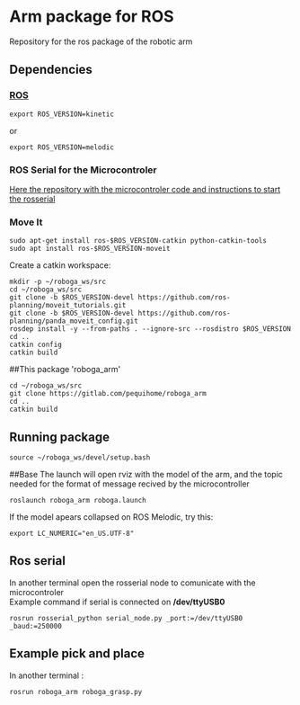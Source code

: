 # Arm package for ROS

Repository for the ros package of the robotic arm

## Dependencies

### [ROS](http://wiki.ros.org/ROS/Installation)

```shell
export ROS_VERSION=kinetic
```
or
```shell
export ROS_VERSION=melodic
```

### ROS Serial for the Microcontroler

[Here the repository with the microcontroler code and instructions to start the rosserial](https://gitlab.com/pequihome/arm-micro)


### Move It
```shell
sudo apt-get install ros-$ROS_VERSION-catkin python-catkin-tools
sudo apt install ros-$ROS_VERSION-moveit
```
Create a catkin workspace:
```shell
mkdir -p ~/roboga_ws/src
cd ~/roboga_ws/src
git clone -b $ROS_VERSION-devel https://github.com/ros-planning/moveit_tutorials.git
git clone -b $ROS_VERSION-devel https://github.com/ros-planning/panda_moveit_config.git
rosdep install -y --from-paths . --ignore-src --rosdistro $ROS_VERSION
cd ..
catkin config
catkin build
```

##This package 'roboga_arm'
```shell
cd ~/roboga_ws/src
git clone https://gitlab.com/pequihome/roboga_arm
cd ..
catkin build
```


## Running package

```shell
source ~/roboga_ws/devel/setup.bash
```

##Base
The launch will open rviz with the model of the arm, and the topic needed for the format of message recived by the microcontroller
```shell
roslaunch roboga_arm roboga.launch
```
If the model apears collapsed on ROS Melodic, try this:
```shell
export LC_NUMERIC="en_US.UTF-8"
```

## Ros serial
In another terminal open the rosserial node to comunicate with the microcontroler   
Example command if serial is connected on **/dev/ttyUSB0**
```shell
rosrun rosserial_python serial_node.py _port:=/dev/ttyUSB0 _baud:=250000
```

## Example pick and place
In another terminal :
```shell
rosrun roboga_arm roboga_grasp.py
```
